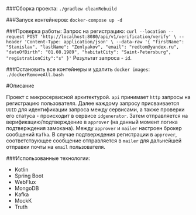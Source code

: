 ###Сборка проекта:
`./gradlew cleanRebuild`

###Запуск контейнеров:
`docker-compose up -d`

###Проверка работы:
Запрос на регистрацию:
`curl --location --request POST 'http://localhost:8080/api/v1/verification/verify' \
 --header 'Content-Type: application/json' \
 --data-raw '{
 "firstName": "Stanislav",
 "lastName": "Zemlyakov",
 "email": "redtom@yandex.ru",
 "dateOfBirth": "01.08.1989",
 "habitatCity": "Saint-Petersburg",
 "registrationCity":"s"
 }'`
 Результат запроса - `id`.

###Остановить все контейнеры и удалить `docker images`:
`./dockerRemoveAll.bash`

#Описание

Проект с микросервисной архитектурой. `api` принимает `http` запросы на регистрацию пользователя. Далее каждому запросу присваивается `UUID` для идентификации запроса между сервисами, а также проверки его статуса - происходит в сервисе `idgenerator`. Затем отправляется на верификацию/подтверждение в `approver` (на данный момент логика подтверждения замокана). Между `approver` и `mailer` настроен брокер сообщений `Kafka`. В случае подтверждения регистрации в `approver`, соответствующее сообщение отправляется в `mailer` для дальнейшей отправки почты на `email` пользователя. 

###Использованные технологии:

- Kotlin
- Spring Boot
- WebFlux
- MongoDB
- Kafka
- MockK
- Truth